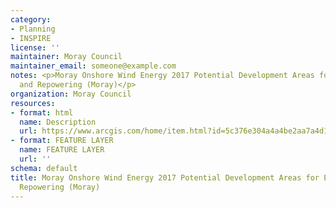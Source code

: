```yaml
---
category:
- Planning
- INSPIRE
license: ''
maintainer: Moray Council
maintainer_email: someone@example.com
notes: <p>Moray Onshore Wind Energy 2017 Potential Development Areas for Extension
  and Repowering (Moray)</p>
organization: Moray Council
resources:
- format: html
  name: Description
  url: https://www.arcgis.com/home/item.html?id=5c376e304a4a4be2aa7a4d12f922ab9f
- format: FEATURE LAYER
  name: FEATURE LAYER
  url: ''
schema: default
title: Moray Onshore Wind Energy 2017 Potential Development Areas for Extension and
  Repowering (Moray)
---
```

